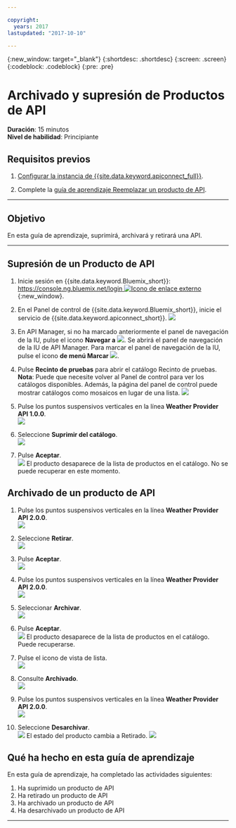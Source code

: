 ```yaml
---

copyright:
  years: 2017
lastupdated: "2017-10-10"

---
```


{:new_window: target="_blank"}
{:shortdesc: .shortdesc}
{:screen: .screen}
{:codeblock: .codeblock}
{:pre: .pre}

# Archivado y supresión de Productos de API
**Duración**: 15 minutos  
**Nivel de habilidad**: Principiante 

## Requisitos previos

1. [Configurar la instancia de {{site.data.keyword.apiconnect_full}}](tut_prereq_set_up_apic_instance.html).

2. Complete la [guía de aprendizaje Reemplazar un producto de API](tut_manage_supercede.html).

---
## Objetivo
En esta guía de aprendizaje, suprimirá, archivará y retirará una API.

---
## Supresión de un Producto de API
1. Inicie sesión en {{site.data.keyword.Bluemix_short}}: [https://console.ng.bluemix.net/login ![Icono de enlace externo](../../../icons/launch-glyph.svg "Icono de enlace externo")](https://console.ng.bluemix.net/login){:new_window}.

2. En el Panel de control de {{site.data.keyword.Bluemix_short}}, inicie el servicio de {{site.data.keyword.apiconnect_short}}.
![](images/Bluemix.png)

3. En API Manager, si no ha marcado anteriormente el panel de navegación de la IU, pulse el icono **Navegar a** ![](images/navigate-to.png). Se abrirá el panel de navegación de la IU de API Manager. Para marcar el panel de navegación de la IU, pulse el icono **de menú Marcar** ![](images/pinned.png).

4. Pulse **Recinto de pruebas** para abrir el catálogo Recinto de pruebas. **Nota**: Puede que necesite volver al Panel de control para ver los catálogos disponibles. Además, la página del panel de control puede mostrar catálogos como mosaicos en lugar de una lista.
![](images/del-sandbox-list.png)

5. Pulse los puntos suspensivos verticales en la línea **Weather Provider API 1.0.0**.  
![](images/del-prod-list1.png)

6. Seleccione **Suprimir del catálogo**.  
![](images/del-del-from-cat.png)

7. Pulse **Aceptar**.  
![](images/del-del-dialog.png)
    El producto desaparece de la lista de productos en el catálogo. No se puede recuperar en este momento.


## Archivado de un producto de API
1. Pulse los puntos suspensivos verticales en la línea **Weather Provider API 2.0.0**.  
![](images/del-prod-list2.png)

2. Seleccione **Retirar**.  
![](images/del-select-retire.png)

3. Pulse **Aceptar**.  
![](images/del-retire-dialog.png)

4. Pulse los puntos suspensivos verticales en la línea **Weather Provider API 2.0.0**.  
![](images/del-prod-list3.png)

5. Seleccionar **Archivar**.  
![](images/del-select-archive.png)

6. Pulse **Aceptar**.  
![](images/del-archive-dialog.png)
    El producto desaparece de la lista de productos en el catálogo. Puede recuperarse.

7. Pulse el icono de vista de lista.  
![](images/del-prod-list4.png)

8. Consulte **Archivado**.  
![](images/del-view-archived.png)

9. Pulse los puntos suspensivos verticales en la línea **Weather Provider API 2.0.0**.  
![](images/del-prod-list5.png)

10. Seleccione **Desarchivar**.  
![](images/del-unarchive.png)
    El estado del producto cambia a Retirado.
    ![](images/del-prod-list6.png)

 
 
## Qué ha hecho en esta guía de aprendizaje
En esta guía de aprendizaje, ha completado las actividades siguientes:

1. Ha suprimido un producto de API
2. Ha retirado un producto de API
3. Ha archivado un producto de API
4. Ha desarchivado un producto de API

---












